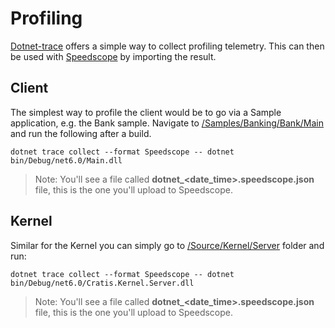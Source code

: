 # Profiling

[Dotnet-trace](https://docs.microsoft.com/en-us/dotnet/core/diagnostics/dotnet-trace) offers a simple way to collect profiling
telemetry. This can then be used with [Speedscope](https://www.speedscope.app) by importing the result.

## Client

The simplest way to profile the client would be to go via a Sample application, e.g. the Bank sample.
Navigate to [/Samples/Banking/Bank/Main](../../Samples/Banking/Bank/Main) and run the following after a build.

```shell
dotnet trace collect --format Speedscope -- dotnet bin/Debug/net6.0/Main.dll
```

> Note: You'll see a file called **dotnet_<date_time>.speedscope.json** file, this is the one you'll upload to Speedscope.

## Kernel

Similar for the Kernel you can simply go to [/Source/Kernel/Server](../../Source/Kernel/Server) folder and run:

```shell
dotnet trace collect --format Speedscope -- dotnet bin/Debug/net6.0/Cratis.Kernel.Server.dll
```

> Note: You'll see a file called **dotnet_<date_time>.speedscope.json** file, this is the one you'll upload to Speedscope.
